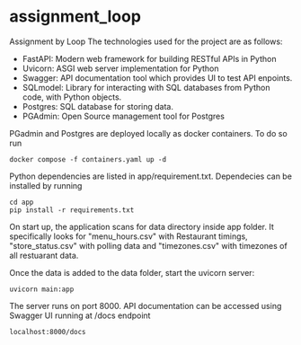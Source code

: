 # assignment_loop
Assignment by Loop
The technologies used for the project are as follows:
- FastAPI:  Modern web framework for building RESTful APIs in Python
- Uvicorn: ASGI web server implementation for Python
- Swagger: API documentation tool which provides UI to test API enpoints.
- SQLmodel: Library for interacting with SQL databases from Python code, with Python objects.
- Postgres: SQL database for storing data.
- PGAdmin: Open Source management tool for Postgres

PGadmin and Postgres are deployed locally as docker containers. To do so run
```
docker compose -f containers.yaml up -d
```

Python dependencies are listed in app/requirement.txt. Dependecies can be installed by running
```
cd app
pip install -r requirements.txt
```

On start up, the application scans for data directory inside app folder. It specifically looks for "menu_hours.csv" with Restaurant timings,
"store_status.csv" with polling data and "timezones.csv" with timezones of all restuarant data. 

Once the data is added to the data folder, start the uvicorn server:
```
uvicorn main:app
```

The server runs on port 8000. API documentation can be accessed using Swagger UI running at /docs endpoint
```
localhost:8000/docs
```
